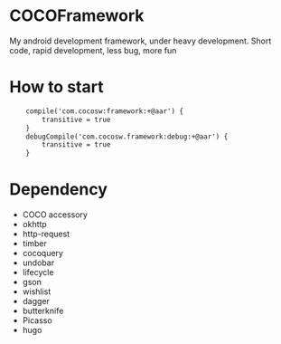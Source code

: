 COCOFramework
=============

My android development framework, under heavy development.
Short code, rapid development, less bug, more fun


How to start
=============
```xml
    compile('com.cocosw:framework:+@aar') {
        transitive = true
    }
    debugCompile('com.cocosw.framework:debug:+@aar') {
        transitive = true
    }
```

Dependency
============
- COCO accessory
- okhttp
- http-request
- timber
- cocoquery
- undobar
- lifecycle
- gson
- wishlist
- dagger
- butterknife
- Picasso
- hugo

